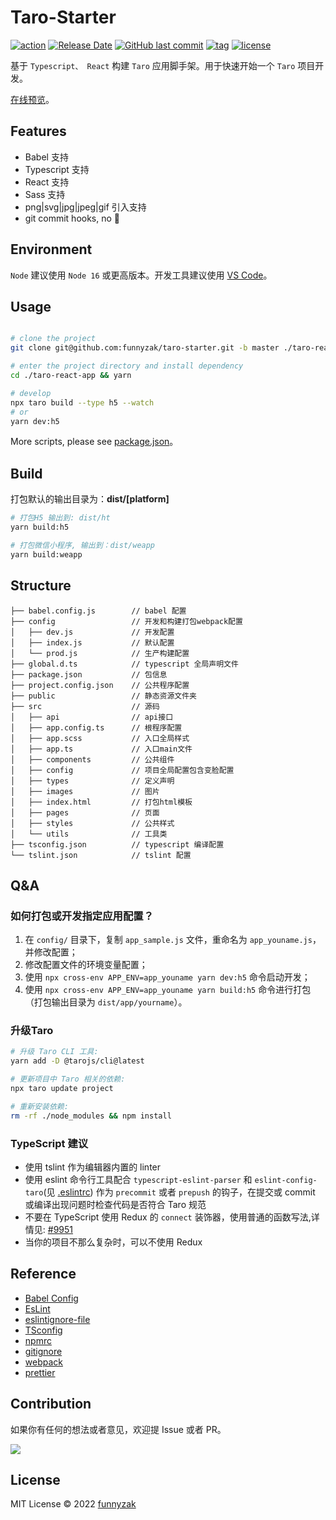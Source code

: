 # Taro-Starter

[![action][ci-image]][ci-url] [![Release Date][rle-image]][rle-url] [![GitHub last commit][last-commit-image]][repository-url] [![tag][tag-image]][rle-url] [![license][license-image]][repository-url]

 <!-- [![Sourcegraph][sg-image]][sg-url]  -->
<!-- [![GitHub repo size][repo-size-image]][repository-url]
 -->
[ci-image]: https://github.com/funnyzak/taro-starter/actions/workflows/ci.yml/badge.svg
[ci-url]: https://github.com/funnyzak/taro-starter/actions
[license-image]: https://img.shields.io/github/license/funnyzak/taro-starter.svg?style=flat-square
[repository-url]: https://github.com/funnyzak/taro-starter
[repo-size-image]: https://img.shields.io/github/repo-size/funnyzak/taro-starter
[commit-activity-image]: https://img.shields.io/github/commit-activity/m/funnyzak/taro-starter?style=flat-square
[last-commit-image]: https://img.shields.io/github/last-commit/funnyzak/taro-starter?style=flat-square&lable=commit
[rle-image]: https://img.shields.io/github/release-date/funnyzak/taro-starter.svg?label=release
[rle-url]: https://github.com/funnyzak/taro-starter/releases/latest
[sg-url]: https://sourcegraph.com/github.com/funnyzak/taro-starter
[sg-image]: https://img.shields.io/badge/view%20on-Sourcegraph-brightgreen.svg?style=flat-square
[tag-image]: https://img.shields.io/github/tag/funnyzak/taro-starter.svg

基于 `Typescript、 React` 构建 `Taro` 应用脚手架。用于快速开始一个 `Taro` 项目开发。

[在线预览](https://funnyzak.github.io/taro-starter/)。

## Features

- Babel 支持
- Typescript 支持
- React 支持
- Sass 支持
- png|svg|jpg|jpeg|gif 引入支持
- git commit hooks, no 💩

## Environment

`Node` 建议使用 `Node 16` 或更高版本。开发工具建议使用 [VS Code](https://code.visualstudio.com/)。

## Usage

```bash

# clone the project
git clone git@github.com:funnyzak/taro-starter.git -b master ./taro-react-app

# enter the project directory and install dependency
cd ./taro-react-app && yarn

# develop
npx taro build --type h5 --watch
# or
yarn dev:h5
```

More scripts, please see [package.json](./package.json)。

## Build

打包默认的输出目录为：**dist/[platform]**

```bash
# 打包H5 输出到: dist/ht
yarn build:h5

# 打包微信小程序, 输出到：dist/weapp
yarn build:weapp
```

## Structure

    ├── babel.config.js        // babel 配置
    ├── config                 // 开发和构建打包webpack配置
    │   ├── dev.js             // 开发配置
    │   ├── index.js           // 默认配置
    │   └── prod.js            // 生产构建配置
    ├── global.d.ts            // typescript 全局声明文件
    ├── package.json           // 包信息
    ├── project.config.json    // 公共程序配置
    ├── public                 // 静态资源文件夹
    ├── src                    // 源码
    │   ├── api                // api接口
    │   ├── app.config.ts      // 根程序配置
    │   ├── app.scss           // 入口全局样式
    │   ├── app.ts             // 入口main文件
    │   ├── components         // 公共组件
    │   ├── config             // 项目全局配置包含变脸配置
    │   ├── types              // 定义声明
    │   ├── images             // 图片
    │   ├── index.html         // 打包html模板
    │   ├── pages              // 页面
    │   ├── styles             // 公共样式
    │   └── utils              // 工具类
    ├── tsconfig.json          // typescript 编译配置
    └── tslint.json            // tslint 配置

## Q&A

### 如何打包或开发指定应用配置？

1. 在 `config/` 目录下，复制 `app_sample.js` 文件，重命名为 `app_youname.js`，并修改配置；
2. 修改配置文件的环境变量配置；
3. 使用 `npx cross-env APP_ENV=app_youname yarn dev:h5` 命令启动开发；
4. 使用 `npx cross-env APP_ENV=app_youname yarn build:h5` 命令进行打包（打包输出目录为 `dist/app/yourname`）。

### 升级Taro

```bash
# 升级 Taro CLI 工具:
yarn add -D @tarojs/cli@latest

# 更新项目中 Taro 相关的依赖:
npx taro update project

# 重新安装依赖:
rm -rf ./node_modules && npm install
```

### TypeScript 建议

- 使用 tslint 作为编辑器内置的 linter
- 使用 eslint 命令行工具配合 `typescript-eslint-parser` 和 `eslint-config-taro`(见 [.eslintrc](./eslintrc)) 作为 `precommit` 或者 `prepush` 的钩子，在提交或 commit 或编译出现问题时检查代码是否符合 Taro 规范
- 不要在 TypeScript 使用 Redux 的 `connect` 装饰器，使用普通的函数写法,详情见: [#9951](https://github.com/DefinitelyTyped/DefinitelyTyped/issues/9951)
- 当你的项目不那么复杂时，可以不使用 Redux

## Reference

- [Babel Config](https://babel.docschina.org/docs/en/7.0.0/configuration/)
- [EsLint](https://eslint.org/docs/user-guide/configuring/)
- [eslintignore-file](https://eslint.org/docs/user-guide/configuring/ignoring-code#the-eslintignore-file)
- [TSconfig](https://www.typescriptlang.org/tsconfig/)
- [npmrc](https://docs.npmjs.com/cli/v7/configuring-npm/npmrc)
- [gitignore](https://git-scm.com/docs/gitignore)
- [webpack](https://webpack.docschina.org/guides/getting-started/)
- [prettier](https://prettier.io/docs/en/index.html)

## Contribution

如果你有任何的想法或者意见，欢迎提 Issue 或者 PR。

<a href="https://github.com/funnyzak/taro-starter/graphs/contributors">
  <img src="https://contrib.rocks/image?repo=funnyzak/taro-starter" />
</a>

## License

MIT License © 2022 [funnyzak](https://github.com/funnyzak)
